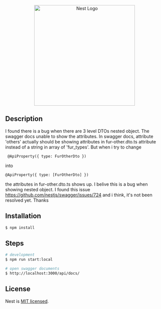 <p align="center">
  <a href="http://nestjs.com/" target="blank"><img src="https://nestjs.com/img/logo_text.svg" width="320" alt="Nest Logo" /></a>
</p>

## Description

I found there is a bug when there are 3 level DTOs nested object. The swagger docs unable to show the attributes. In swagger docs, attribute 'others' actually should be showing attributes in fur-other.dto.ts attribute instead of a string in array of 'fur_types'. But when i try to change

```
 @ApiProperty({ type: FurOtherDto })
```
into 
```
@ApiProperty({ type: [FurOtherDto] })
 ```
the attributes in fur-other.dto.ts shows up. I belive this is a bug when showing nested object. I found this issue https://github.com/nestjs/swagger/issues/724 and i think, it's not been resolved yet. Thanks 


## Installation

```bash
$ npm install
```

## Steps

```bash
# development
$ npm run start:local

# open swagger documents
$ http://localhost:3000/api/docs/
```

## License

Nest is [MIT licensed](LICENSE).
